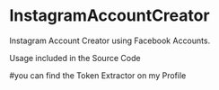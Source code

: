 # InstagramAccountCreator

Instagram Account Creator using Facebook Accounts.

Usage included in the Source Code

#you can find the Token Extractor on my Profile
